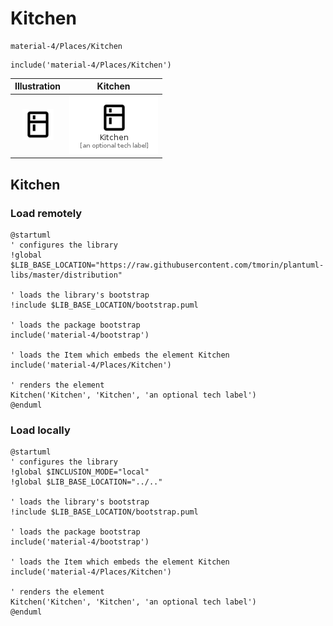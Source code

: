 # Kitchen


```text
material-4/Places/Kitchen
```

```text
include('material-4/Places/Kitchen')
```



| Illustration | Kitchen |
| :---: | :---: |
| ![illustration for Illustration](../../material-4/Places/Kitchen.png) | ![illustration for Kitchen](../../material-4/Places/Kitchen.Local.png) |




## Kitchen

### Load remotely
```plantuml
@startuml
' configures the library
!global $LIB_BASE_LOCATION="https://raw.githubusercontent.com/tmorin/plantuml-libs/master/distribution"

' loads the library's bootstrap
!include $LIB_BASE_LOCATION/bootstrap.puml

' loads the package bootstrap
include('material-4/bootstrap')

' loads the Item which embeds the element Kitchen
include('material-4/Places/Kitchen')

' renders the element
Kitchen('Kitchen', 'Kitchen', 'an optional tech label')
@enduml
```

### Load locally
```plantuml
@startuml
' configures the library
!global $INCLUSION_MODE="local"
!global $LIB_BASE_LOCATION="../.."

' loads the library's bootstrap
!include $LIB_BASE_LOCATION/bootstrap.puml

' loads the package bootstrap
include('material-4/bootstrap')

' loads the Item which embeds the element Kitchen
include('material-4/Places/Kitchen')

' renders the element
Kitchen('Kitchen', 'Kitchen', 'an optional tech label')
@enduml
```

